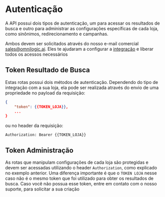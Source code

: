 # Autenticação

A API possui dois tipos de autenticação, um para acessar os resultados de busca e outro para administrar as configurações específicas de cada loja, como sinônimos, redirecionamento e campanhas.

Ambos devem ser solicitados através do nosso e-mail comercial sales@omnilogic.ai. Eles te ajudaram a configurar a [integração](/integration) e liberar todos os acessos necessários

## Token Resultado de Busca

Estas rotas possui dois métodos de autenticação. Dependendo do tipo de integração com a sua loja, ela pode ser realizada através do envio de uma propriedade no payload da requisição:

```json
{
    "token": {{TOKEN_LOJA}},
    ...
}
```

ou no header da requisição:

```
Authorization: Bearer {{TOKEN_LOJA}}
```

## Token Administração

As rotas que manipulam configurações de cada loja são protegidas e devem ser acessadas utilizando o header `Authorization`, como explicado no exemplo anterior. Uma diferença importante é que o `TOKEN LOJA` nesse caso não é o mesmo token que foi utilizado para obter os resultados de busca. Caso você não possua esse token, entre em contato com o nosso suporte, para solicitar a sua criação
